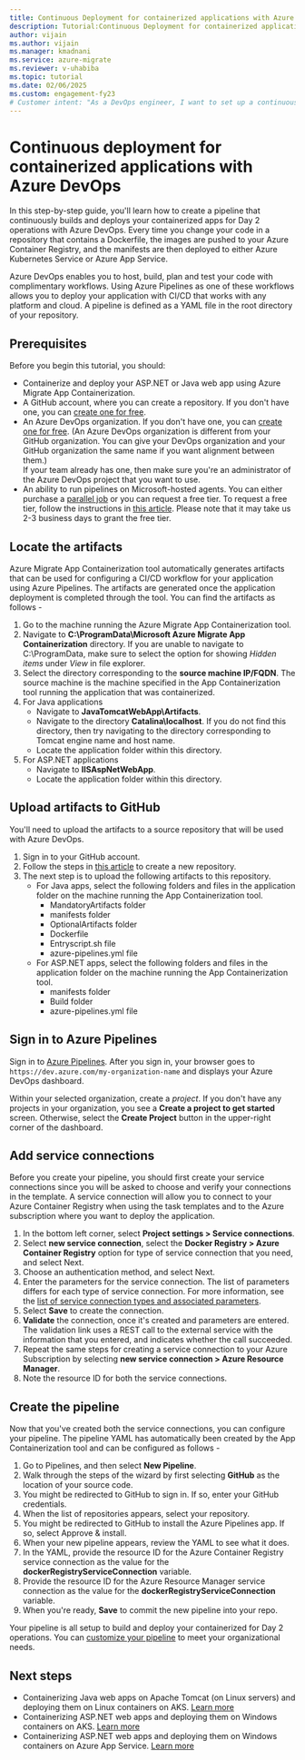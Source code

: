 ```yaml
---
title: Continuous Deployment for containerized applications with Azure DevOps
description: Tutorial:Continuous Deployment for containerized applications with Azure DevOps
author: vijain
ms.author: vijain
ms.manager: kmadnani
ms.service: azure-migrate
ms.reviewer: v-uhabiba
ms.topic: tutorial
ms.date: 02/06/2025
ms.custom: engagement-fy23
# Customer intent: "As a DevOps engineer, I want to set up a continuous deployment pipeline for my containerized applications, so that I can automate the build and deployment processes and improve efficiency in managing updates and Day 2 operations."
---
```


# Continuous deployment for containerized applications with Azure DevOps

In this step-by-step guide, you'll learn how to create a pipeline that continuously builds and deploys your containerized apps for Day 2 operations with Azure DevOps. Every time you change your code in a repository that contains a Dockerfile, the images are pushed to your Azure Container Registry, and the manifests are then deployed to either Azure Kubernetes Service or Azure App Service.

Azure DevOps enables you to host, build, plan and test your code with complimentary workflows. Using Azure Pipelines as one of these workflows allows you to deploy your application with CI/CD that works with any platform and cloud. A pipeline is defined as a YAML file in the root directory of your repository.

## Prerequisites

Before you begin this tutorial, you should:

-  Containerize and deploy your ASP.NET or Java web app using Azure Migrate App Containerization.
-  A GitHub account, where you can create a repository. If you don't have one, you can [create one for free](https://github.com/).
-  An Azure DevOps organization. If you don't have one, you can [create one for free](/azure/devops/pipelines/get-started/pipelines-sign-up). (An Azure DevOps organization is different from your GitHub organization. You can give your DevOps organization and your GitHub organization the same name if you want alignment between them.) <br/> If your team already has one, then make sure you're an administrator of the Azure DevOps project that you want to use.
-  An ability to run pipelines on Microsoft-hosted agents. You can either purchase a [parallel job](/azure/devops/pipelines/licensing/concurrent-jobs) or you can request a free tier. To request a free tier, follow the instructions in [this article](/azure/devops/pipelines/licensing/concurrent-jobs). Please note that it may take us 2-3 business days to grant the free tier.


## Locate the artifacts

Azure Migrate App Containerization tool automatically generates artifacts that can be used for configuring a CI/CD workflow for your application using Azure Pipelines. The artifacts are generated once the application deployment is completed through the tool. You can find the artifacts as follows - 

1. Go to the machine running the Azure Migrate App Containerization tool. 
2. Navigate to **C:\ProgramData\Microsoft Azure Migrate App Containerization** directory. If you are unable to navigate to C:\ProgramData, make sure to select the option for showing *Hidden items* under *View* in file explorer. 
3. Select the directory corresponding to the **source machine IP/FQDN**. The source machine is the machine specified in the App Containerization tool running the application that was containerized.
4. For Java applications 
    - Navigate to **JavaTomcatWebApp\Artifacts**.    
    - Navigate to the directory **Catalina\localhost**. If you do not find this directory, then try navigating to the directory corresponding to Tomcat engine name and host name.
    - Locate the application folder within this directory. 
5. For ASP.NET applications
    - Navigate to **IISAspNetWebApp**.
    - Locate the application folder within this directory.


## Upload artifacts to GitHub

You'll need to upload the artifacts to a source repository that will be used with Azure DevOps. 

1. Sign in to your GitHub account. 
2. Follow the steps in [this article](https://docs.github.com/get-started/quickstart/create-a-repo) to create a new repository. 
3. The next step is to upload the following artifacts to this repository.
   -  For Java apps, select the following folders and files in the application folder on the machine running the App Containerization tool.
        - MandatoryArtifacts folder
        - manifests folder
        - OptionalArtifacts folder
        - Dockerfile 
        - Entryscript.sh file
        - azure-pipelines.yml file
    - For ASP.NET apps, select the following folders and files in the application folder on the machine running the App Containerization tool.
        - manifests folder
        - Build folder
        - azure-pipelines.yml file

## Sign in to Azure Pipelines

Sign in to [Azure Pipelines](https://azure.microsoft.com/services/devops/pipelines). After you sign in, your browser goes to `https://dev.azure.com/my-organization-name` and displays your Azure DevOps dashboard.

Within your selected organization, create a *project*. If you don't have any projects in your organization, you see a **Create a project to get started** screen. Otherwise, select the **Create Project** button in the upper-right corner of the dashboard.

## Add service connections

Before you create your pipeline, you should first create your service connections since you will be asked to choose and verify your connections in the template. A service connection will allow you to connect to your Azure Container Registry when using the task templates and to the Azure subscription where you want to deploy the application. 

1. In the bottom left corner, select **Project settings > Service connections**.
2. Select **new service connection**, select the **Docker Registry > Azure Container Registry** option for type of service connection that you need, and select Next.
3. Choose an authentication method, and select Next.
4. Enter the parameters for the service connection. The list of parameters differs for each type of service connection. For more information, see the [list of service connection types and associated parameters](/azure/devops/pipelines/library/service-endpoints?tabs=yaml#common-service-connection-types).
5. Select **Save** to create the connection.
6. **Validate** the connection, once it's created and parameters are entered. The validation link uses a REST call to the external service with the information that you entered, and indicates whether the call succeeded.
7. Repeat the same steps for creating a service connection to your Azure Subscription by selecting **new service connection > Azure Resource Manager**. 
8. Note the resource ID for both the service connections. 

## Create the pipeline

Now that you've created both the service connections, you can configure your pipeline. The pipeline YAML has automatically been created by the App Containerization tool and can be configured as follows -  

1. Go to Pipelines, and then select **New Pipeline**.
2. Walk through the steps of the wizard by first selecting **GitHub** as the location of your source code.
3. You might be redirected to GitHub to sign in. If so, enter your GitHub credentials.
4. When the list of repositories appears, select your repository.
5. You might be redirected to GitHub to install the Azure Pipelines app. If so, select Approve & install.
6. When your new pipeline appears, review the YAML to see what it does.
7. In the YAML, provide the resource ID for the Azure Container Registry service connection as the value for the **dockerRegistryServiceConnection** variable.
8. Provide the resource ID for the Azure Resource Manager service connection as the value for the **dockerRegistryServiceConnection** variable.
9. When you're ready, **Save** to commit the new pipeline into your repo. 

Your pipeline is all setup to build and deploy your containerized for Day 2 operations. You can [customize your pipeline](/azure/devops/pipelines/customize-pipeline#prerequisite) to meet your organizational needs. 

## Next steps

- Containerizing Java web apps on Apache Tomcat (on Linux servers) and deploying them on Linux containers on AKS. [Learn more](./tutorial-app-containerization-java-kubernetes.md)
- Containerizing ASP.NET web apps and deploying them on Windows containers on AKS. [Learn more](./tutorial-app-containerization-aspnet-kubernetes.md)
- Containerizing ASP.NET web apps and deploying them on Windows containers on Azure App Service. [Learn more](./tutorial-app-containerization-aspnet-app-service.md)

